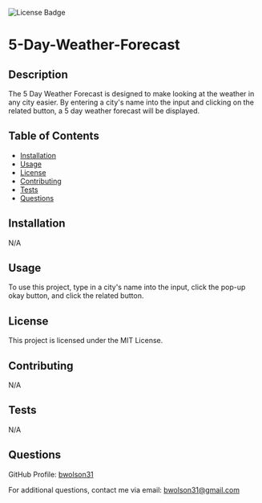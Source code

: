 
![License Badge](https://img.shields.io/badge/license-MIT%20License-blue)

# 5-Day-Weather-Forecast

## Description 
The 5 Day Weather Forecast is designed to make looking at the weather in any city easier. By entering a city's name into the input and clicking on the related button, a 5 day weather forecast will be displayed. 
 

## Table of Contents 
- [Installation](#Installation)
- [Usage](#Usage)
- [License](#License)
- [Contributing](#Contributing)
- [Tests](#Tests)
- [Questions](#Questions)


## Installation 
N/A

## Usage
To use this project, type in a city's name into the input, click the pop-up okay button, and click the related button. 

## License 
This project is licensed under the MIT License.



## Contributing 
N/A

## Tests
N/A

## Questions
GitHub Profile: [bwolson31](https://github.com/bwolson31)

For additional questions, contact me via email: bwolson31@gmail.com